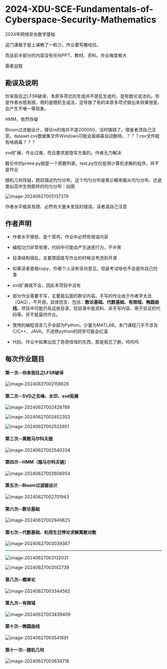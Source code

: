 # 2024-XDU-SCE-Fundamentals-of-Cyberspace-Security-Mathematics

2024年网络安全数学基础

这门课属于是上课教了一粒沙，作业要写撒哈拉。

而且前半部分的内容没有任何PPT、教材、资料。作业难度极大



需者自取



## 勘误及说明

你来我往之LFSR破译，本原多项式的生成并不是乱生成的，是有数论说法的。但是作者水瓶有限，用的是随机生成法，这导致了有的本原多项式做出来效果很差，会产生不唯一等现象。



HMM，依然存疑



Bloom过滤器设计，理论m的值并不是200000，当时搞错了。借鉴者须自己注意。dataset.csv数据集文件Windows可能会报病毒自动删除。？？？csv文件能有啥病毒？？？



svd扩展，作业过难，而且要求是隐写方面的。作者无力解决



数论中的prime.py就是一个质数列表。test.py仅仅是用计算机求解的程序，并不是作业



随机几何存疑，题目描述均匀分布。这个均匀分布是表示概率服从均匀分布，还是类似高中生物那样的均匀分布：如图

![image-20240627005137379](C:\Users\86198\AppData\Roaming\Typora\typora-user-images\image-20240627005137379.png)



作者水平极其有限、必然有大量未发现的错误。读者请自己注意







## 作者声明

- 作者水平很低，是个菜鸡，作业中必然有错误内容



- 编程功力非常有限，代码中可能会产生迷惑行为，不许笑



- 目录结构很乱，主要原因是写作业的时候没考虑到开源



- 如果读者直接copy，作者个人没有任何意见，但是考试啥也不会是你自己的事



- svd扩展我不会，因此本项目中没有



- 部分作业需要手写，主要是后面的群论内容。手写的作业由于作者字太丑（QAQ），不开源，具体而言，包括：**数论基础、代数基础、有限域、椭圆曲线**。项目中可能仍有这些目录，但目录中是资料、非手写内容、用于验证的代码等。并不是最终作业。

  

- 使用的编程语言几乎全部为Python。少量为MATLAB。本门课程几乎不涉及C/C++、JAVA。不选修python的同学可能会红温



- 代码、作业中如果出现了奇奇怪怪的东西，那是我忘了删，呜呜呜





## 每次作业题目

#### 第一次--你来我往之LFSR破译

![image-20240627002156626](C:\Users\86198\AppData\Roaming\Typora\typora-user-images\image-20240627002156626.png)



#### 第二次--SVD之去噪、水印、svd拓展

![image-20240627002428789](C:\Users\86198\AppData\Roaming\Typora\typora-user-images\image-20240627002428789.png)

![image-20240627002452303](C:\Users\86198\AppData\Roaming\Typora\typora-user-images\image-20240627002452303.png)

![image-20240627002522601](C:\Users\86198\AppData\Roaming\Typora\typora-user-images\image-20240627002522601.png)



#### 第三次--离散马尔科夫链

![image-20240627002540204](C:\Users\86198\AppData\Roaming\Typora\typora-user-images\image-20240627002540204.png)

#### 第四次--HMM（隐马尔科夫链）

![image-20240627002606954](C:\Users\86198\AppData\Roaming\Typora\typora-user-images\image-20240627002606954.png)



#### 第五次--Bloom过滤器设计

![image-20240627002701943](C:\Users\86198\AppData\Roaming\Typora\typora-user-images\image-20240627002701943.png)



#### 第六次--数论基础

![image-20240627002949625](C:\Users\86198\AppData\Roaming\Typora\typora-user-images\image-20240627002949625.png)

#### 第七次--代数基础、利用生日悖论求解离散对数

![image-20240627003039387](C:\Users\86198\AppData\Roaming\Typora\typora-user-images\image-20240627003039387.png)

____

![image-20240627003132031](C:\Users\86198\AppData\Roaming\Typora\typora-user-images\image-20240627003132031.png)

![image-20240627003142739](C:\Users\86198\AppData\Roaming\Typora\typora-user-images\image-20240627003142739.png)

#### 第八次--概率论

![image-20240627003344562](C:\Users\86198\AppData\Roaming\Typora\typora-user-images\image-20240627003344562.png)



#### 第九次--有限域

![image-20240627003439409](C:\Users\86198\AppData\Roaming\Typora\typora-user-images\image-20240627003439409.png)



#### 第十次--椭圆曲线

![image-20240627003541691](C:\Users\86198\AppData\Roaming\Typora\typora-user-images\image-20240627003541691.png)



#### 第十一次--随机几何

![image-20240627003634718](C:\Users\86198\AppData\Roaming\Typora\typora-user-images\image-20240627003634718.png)
